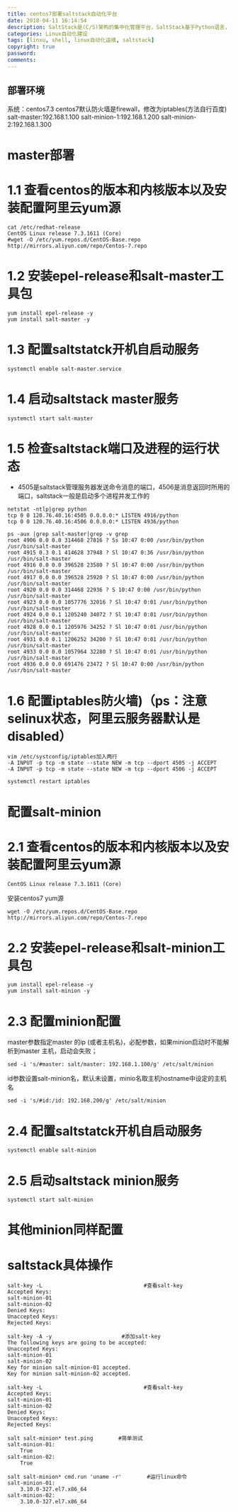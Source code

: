 ```yaml
---
title: centos7部署saltstack自动化平台
date: 2018-04-11 16:14:54
description: SaltStack是(C/S)架构的集中化管理平台，SaltStack基于Python语言，采用zeromq消息队列进行通信(tcp,ipc)。
categories: Linux自动化建设
tags: [linxu, shell, linux自动化运维, saltstack]
copyright: true
password:
comments:
---
```

## 部署环境
系统：centos7.3
centos7默认防火墙是firewall，修改为iptables(方法自行百度)
salt-master:192.168.1.100
salt-minion-1:192.168.1.200
salt-minion-2:192.168.1.300

# master部署
# 1.1 查看centos的版本和内核版本以及安装配置阿里云yum源
```
cat /etc/redhat-release
CentOS Linux release 7.3.1611 (Core)
#wget -O /etc/yum.repos.d/CentOS-Base.repo http://mirrors.aliyun.com/repo/Centos-7.repo
```
# 1.2 安装epel-release和salt-master工具包
```
yum install epel-release -y
yum install salt-master -y
```
# 1.3 配置saltstatck开机自启动服务
```
systemctl enable salt-master.service
```
# 1.4 启动saltstack master服务
```
systemctl start salt-master
```
# 1.5 检查saltstack端口及进程的运行状态
* 4505是saltstack管理服务器发送命令消息的端口，4506是消息返回时所用的端口，saltstack一般是启动多个进程并发工作的
```
netstat -ntlp|grep python
tcp 0 0 120.76.40.16:4505 0.0.0.0:* LISTEN 4916/python 
tcp 0 0 120.76.40.16:4506 0.0.0.0:* LISTEN 4936/python
```
```
ps -aux |grep salt-master|grep -v grep
root 4906 0.0 0.0 314468 27816 ? Ss 10:47 0:00 /usr/bin/python /usr/bin/salt-master
root 4915 0.3 0.1 414628 37948 ? Sl 10:47 0:36 /usr/bin/python /usr/bin/salt-master
root 4916 0.0 0.0 396528 23580 ? Sl 10:47 0:00 /usr/bin/python /usr/bin/salt-master
root 4917 0.0 0.0 396528 25920 ? Sl 10:47 0:00 /usr/bin/python /usr/bin/salt-master
root 4920 0.0 0.0 314468 22936 ? S 10:47 0:00 /usr/bin/python /usr/bin/salt-master
root 4923 0.0 0.0 1057776 32016 ? Sl 10:47 0:01 /usr/bin/python /usr/bin/salt-master
root 4924 0.0 0.1 1205240 34072 ? Sl 10:47 0:01 /usr/bin/python /usr/bin/salt-master
root 4928 0.0 0.1 1205976 34252 ? Sl 10:47 0:01 /usr/bin/python /usr/bin/salt-master
root 4931 0.0 0.1 1206252 34200 ? Sl 10:47 0:01 /usr/bin/python /usr/bin/salt-master
root 4933 0.0 0.0 1057964 32280 ? Sl 10:47 0:01 /usr/bin/python /usr/bin/salt-master
root 4936 0.0 0.0 691476 23472 ? Sl 10:47 0:00 /usr/bin/python /usr/bin/salt-master
```
# 1.6 配置iptables防火墙)（ps：注意selinux状态，阿里云服务器默认是disabled）
```
vim /etc/systconfig/iptables加入两行
-A INPUT -p tcp -m state --state NEW -m tcp --dport 4505 -j ACCEPT
-A INPUT -p tcp -m state --state NEW -m tcp --dport 4506 -j ACCEPT
```
```
systemctl restart iptables
```
# 配置salt-minion
# 2.1 查看centos的版本和内核版本以及安装配置阿里云yum源
```cat /etc/redhat-release
CentOS Linux release 7.3.1611 (Core)
```
安装centos7 yum源
```
wget -O /etc/yum.repos.d/CentOS-Base.repo http://mirrors.aliyun.com/repo/Centos-7.repo
```
# 2.2 安装epel-release和salt-minion工具包
```
yum install epel-release -y
yum install salt-minion -y
```
# 2.3 配置minion配置
master参数指定master 的ip (或者主机名)，必配参数，如果minion启动时不能解析到master 主机，启动会失败；
```
sed -i 's/#master: salt/master: 192.168.1.100/g' /etc/salt/minion
```
id参数设置salt-minion名，默认未设置，minio名取主机hostname中设定的主机名
```
sed -i 's/#id:/id: 192.168.200/g' /etc/salt/minion
```
# 2.4 配置saltstatck开机自启动服务
```
systemctl enable salt-minion
```
# 2.5 启动saltstack minion服务
```
systemctl start salt-minion
```
# 其他minion同样配置 
# saltstack具体操作
```
salt-key -L                                #查看salt-key
Accepted Keys:
salt-minion-01
salt-minion-02
Denied Keys:
Unaccepted Keys:
Rejected Keys:
```
```
salt-key -A -y                      #添加salt-key
The following keys are going to be accepted:
Unaccepted Keys:
salt-minion-01
salt-minion-02
Key for minion salt-minion-01 accepted.
Key for minion salt-minion-02 accepted.
```
```
salt-key -L                                #查看salt-key
Accepted Keys:
salt-minion-01
salt-minion-02
Denied Keys:
Unaccepted Keys:
Rejected Keys:
```
```
salt salt-minion* test.ping        #简单测试
salt-minion-01:
    True
salt-minion-02:
    True
```
```
salt salt-minion* cmd.run 'uname -r'        #运行linux命令
salt-minion-01:
    3.10.0-327.el7.x86_64
salt-minion-02:
    3.10.0-327.el7.x86_64
```